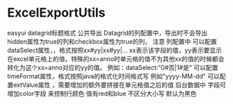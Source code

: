 # ExcelExportUtils
easyui datagrid标题格式  公共导出
Datagrid的列配置中，导出时不会导出hidden属性为true的列和checkbox属性为true的列，
注意 列配置中 可以配置dataSelect属性，，格式按照xx#yy|xx#yy|...  xx表示该字段的值，yy表示要显示在excel单元格上的值，特殊的xx=anno时单元格的值不为其他xx的值的时候都会转化为这个xx=anno对应的yy的值。 例如：dataSelect:"0#否|1#是"
              可以配置timeFormat属性，格式按照java的格式化时间格式写 例如"yyyy-MM-dd"
              可以配置extValue属性 ，需要增加的额外要拼接在单元格值之后的值
     后台数据中 字段可增加color字段 来控制行颜色  值有red和blue 不区分大小写 默认为黑色


